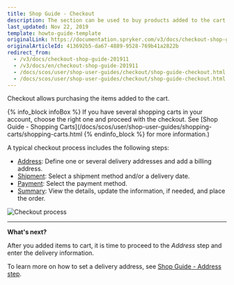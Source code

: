 ```yaml
---
title: Shop Guide - Checkout
description: The section can be used to buy products added to the cart by setting a delivery address, shipment details, a payment method and placing an order.
last_updated: Nov 22, 2019
template: howto-guide-template
originalLink: https://documentation.spryker.com/v3/docs/checkout-shop-guide-201911
originalArticleId: 413692b5-da67-4889-9528-769b41a2822b
redirect_from:
  - /v3/docs/checkout-shop-guide-201911
  - /v3/docs/en/checkout-shop-guide-201911
  - /docs/scos/user/shop-user-guides/checkout/shop-guide-checkout.html
  - /docs/scos/user/shop-user-guides/checkout/shop-guide-checkout.html
---
```


Checkout allows purchasing the items added to the cart.

{% info_block infoBox %}
If you have several shopping carts in your account, choose the right one and proceed with the checkout. See [Shop Guide - Shopping Carts](/docs/scos/user/shop-user-guides/shopping-carts/shopping-carts.html
{% endinfo_block %} for more information.)

A typical checkout process includes the following steps:

* [Address](/docs/scos/user/shop-user-guides/shop-guide-checkout/shop-guide-address-step.html): Define one or several delivery addresses and add a billing address.
* [Shipment](/docs/scos/user/shop-user-guides/shop-guide-checkout/shop-guide-shipment-step.html): Select a shipment method and/or a delivery date.
* [Payment](/docs/scos/user/shop-user-guides/shop-guide-checkout/shop-guide-payment-step.html): Select the payment method.
* [Summary](/docs/scos/user/shop-user-guides/shop-guide-checkout/shop-guide-summary-step.html): View the details, update the information, if needed, and place the order.

![Checkout process](https://spryker.s3.eu-central-1.amazonaws.com/docs/User+Guides/Shop+User+Guides/Checkout/split-delivery-checkout.gif)
***
**What's next?**

After you added items to cart, it is time to proceed to the *Address* step and enter the delivery information.

To learn more on how to set a delivery address, see [Shop Guide - Address step](/docs/scos/user/shop-user-guides/shop-guide-checkout/shop-guide-address-step.html).
